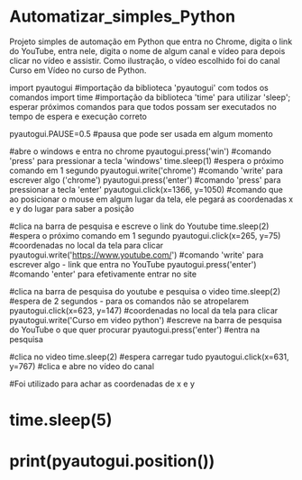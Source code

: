# Automatizar_simples_Python
Projeto simples de automação em Python que entra no Chrome, digita o link do YouTube, entra nele, digita o nome de algum canal e vídeo para depois clicar no vídeo e assistir. Como ilustração, o vídeo escolhido foi do canal Curso em Vídeo no curso de Python.

import pyautogui     #importação da biblioteca 'pyautogui' com todos os comandos
import time          #importação da biblioteca 'time' para utilizar 'sleep'; esperar próximos comandos para que todos possam ser executados no tempo de espera e execução correto

pyautogui.PAUSE=0.5       #pausa que pode ser usada em algum momento

#abre o windows e entra no chrome
pyautogui.press('win')          #comando 'press' para pressionar a tecla 'windows'
time.sleep(1)                   #espera o próximo comando em 1 segundo
pyautogui.write('chrome')       #comando 'write' para escrever algo ('chrome')
pyautogui.press('enter')        #comando 'press' para pressionar a tecla 'enter'
pyautogui.click(x=1366, y=1050)    #comando que ao posicionar o mouse em algum lugar da tela, ele pegará as coordenadas x e y do lugar para saber a posição

#clica na barra de pesquisa e escreve o link do Youtube
time.sleep(2)                                     #espera o próximo comando em 1 segundo
pyautogui.click(x=265, y=75)                      #coordenadas no local da tela para clicar
pyautogui.write('https://www.youtube.com/')       #comando 'write' para escrever algo - link que entra no YouTube
pyautogui.press('enter')                          #comando 'enter' para efetivamente entrar no site

#clica na barra de pesquisa do youtube e pesquisa o video
time.sleep(2)                                     #espera de 2 segundos - para os comandos não se atropelarem
pyautogui.click(x=623, y=147)                     #coordenadas no local da tela para clicar
pyautogui.write('Curso em video python')          #escreve na barra de pesquisa do YouTube o que quer procurar
pyautogui.press('enter')                          #entra na pesquisa

#clica no video
time.sleep(2)                                     #espera carregar tudo
pyautogui.click(x=631, y=767)                     #clica e abre no vídeo do canal


#Foi utilizado para achar as coordenadas de x e y
# time.sleep(5)
# print(pyautogui.position())


